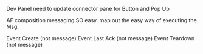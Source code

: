 Dev Panel need to update connector pane for Button and Pop Up


AF composition messaging SO easy.
map out the easy way of executing the Msg.


Event Create (not message)
Event Last Ack (not message)
Event Teardown (not message)